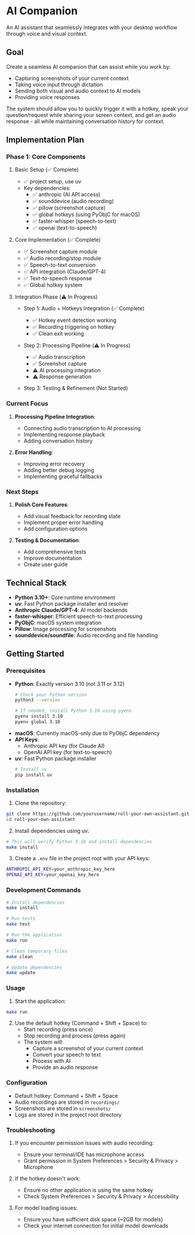 # AI Companion

An AI assistant that seamlessly integrates with your desktop workflow through voice and visual context.

## Goal

Create a seamless AI companion that can assist while you work by:
- Capturing screenshots of your current context
- Taking voice input through dictation
- Sending both visual and audio context to AI models
- Providing voice responses

The system should allow you to quickly trigger it with a hotkey, speak your question/request while sharing your screen context, and get an audio response - all while maintaining conversation history for context.

## Implementation Plan

### Phase 1: Core Components

1. Basic Setup (✅ Complete)
   - ✅ project setup, use uv
   - Key dependencies:
     * ✅ anthropic (AI API access) 
     * ✅ sounddevice (audio recording)
     * ✅ pillow (screenshot capture)
     * ✅ global hotkeys (using PyObjC for macOS)
     * ✅ faster-whisper (speech-to-text)
     * ✅ openai (text-to-speech)

2. Core Implementation (✅ Complete)
   - ✅ Screenshot capture module
   - ✅ Audio recording/stop module
   - ✅ Speech-to-text conversion
   - ✅ API integration (Claude/GPT-4)
   - ✅ Text-to-speech response
   - ✅ Global hotkey system

3. Integration Phase (⚠️ In Progress)
   - Step 1: Audio + Hotkeys Integration (✅ Complete)
     * ✅ Hotkey event detection working
     * ✅ Recording triggering on hotkey
     * ✅ Clean exit working
   
   - Step 2: Processing Pipeline (⚠️ In Progress)
     * ✅ Audio transcription
     * ✅ Screenshot capture
     * ⚠️ AI processing integration
     * ⚠️ Response generation

   - Step 3: Testing & Refinement (Not Started)

### Current Focus

1. **Processing Pipeline Integration**:
   - Connecting audio transcription to AI processing
   - Implementing response playback
   - Adding conversation history

2. **Error Handling**:
   - Improving error recovery
   - Adding better debug logging
   - Implementing graceful fallbacks

### Next Steps

1. **Polish Core Features**:
   - Add visual feedback for recording state
   - Implement proper error handling
   - Add configuration options

2. **Testing & Documentation**:
   - Add comprehensive tests
   - Improve documentation
   - Create user guide

## Technical Stack

- **Python 3.10+**: Core runtime environment
- **uv**: Fast Python package installer and resolver
- **Anthropic Claude/GPT-4**: AI model backends
- **faster-whisper**: Efficient speech-to-text processing
- **PyObjC**: macOS system integration
- **Pillow**: Image processing for screenshots
- **sounddevice/soundfile**: Audio recording and file handling

## Getting Started

### Prerequisites

- **Python**: Exactly version 3.10 (not 3.11 or 3.12)
  ```bash
  # Check your Python version
  python3 --version
  
  # If needed, install Python 3.10 using pyenv
  pyenv install 3.10
  pyenv global 3.10
  ```
- **macOS**: Currently macOS-only due to PyObjC dependency
- **API Keys**:
  - Anthropic API key (for Claude AI)
  - OpenAI API key (for text-to-speech)
- **uv**: Fast Python package installer
  ```bash
  # Install uv
  pip install uv
  ```

### Installation

1. Clone the repository:
```bash
git clone https://github.com/yourusername/roll-your-own-assistant.git
cd roll-your-own-assistant
```

2. Install dependencies using uv:
```bash
# This will verify Python 3.10 and install dependencies
make install
```

3. Create a `.env` file in the project root with your API keys:
```bash
ANTHROPIC_API_KEY=your_anthropic_key_here
OPENAI_API_KEY=your_openai_key_here
```

### Development Commands

```bash
# Install dependencies
make install

# Run tests
make test

# Run the application
make run

# Clean temporary files
make clean

# Update dependencies
make update
```

### Usage

1. Start the application:
```bash
make run
```

2. Use the default hotkey (Command + Shift + Space) to:
   - Start recording (press once)
   - Stop recording and process (press again)
   - The system will:
     * Capture a screenshot of your current context
     * Convert your speech to text
     * Process with AI
     * Provide an audio response

### Configuration

- Default hotkey: Command + Shift + Space
- Audio recordings are stored in `recordings/`
- Screenshots are stored in `screenshots/`
- Logs are stored in the project root directory

### Troubleshooting

1. If you encounter permission issues with audio recording:
   - Ensure your terminal/IDE has microphone access
   - Grant permission in System Preferences > Security & Privacy > Microphone

2. If the hotkey doesn't work:
   - Ensure no other application is using the same hotkey
   - Check System Preferences > Security & Privacy > Accessibility

3. For model loading issues:
   - Ensure you have sufficient disk space (~2GB for models)
   - Check your internet connection for initial model downloads